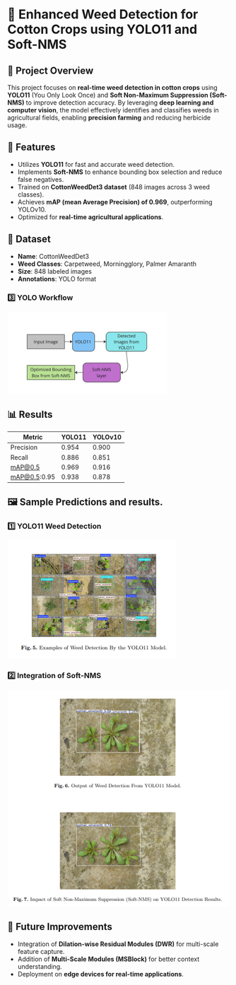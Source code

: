 # 🌿 Enhanced Weed Detection for Cotton Crops using YOLO11 and Soft-NMS  

## 🚀 Project Overview  
This project focuses on **real-time weed detection in cotton crops** using **YOLO11** (You Only Look Once) and **Soft Non-Maximum Suppression (Soft-NMS)** to improve detection accuracy. By leveraging **deep learning and computer vision**, the model effectively identifies and classifies weeds in agricultural fields, enabling **precision farming** and reducing herbicide usage.  

## 📌 Features  
- Utilizes **YOLO11** for fast and accurate weed detection.  
- Implements **Soft-NMS** to enhance bounding box selection and reduce false negatives.  
- Trained on **CottonWeedDet3 dataset** (848 images across 3 weed classes).  
- Achieves **mAP (mean Average Precision) of 0.969**, outperforming YOLOv10.  
- Optimized for **real-time agricultural applications**.  

## 📂 Dataset  
- **Name**: CottonWeedDet3  
- **Weed Classes**: Carpetweed, Morningglory, Palmer Amaranth  
- **Size**: 848 labeled images  
- **Annotations**: YOLO format  


### 3️⃣ YOLO Workflow  
![YOLO Workflow](https://github.com/savalagikadappa/weed-detection-using-YOLO11/blob/main/YOLO%20workflow)  


## 📊 Results  
| Metric        | YOLO11 | YOLOv10 |
|--------------|--------|--------|
| Precision    | 0.954  | 0.900  |
| Recall       | 0.886  | 0.851  |
| mAP@0.5      | 0.969  | 0.916  |
| mAP@0.5:0.95 | 0.938  | 0.878  |

## 🖼 Sample Predictions  and results.

### 1️⃣ YOLO11 Weed Detection  
![YOLO11 Weed Detection](https://github.com/savalagikadappa/weed-detection-using-YOLO11/blob/main/YOLO11%20weed%20detection)  

### 2️⃣ Integration of Soft-NMS  
![Integration of Soft-NMS](https://github.com/savalagikadappa/weed-detection-using-YOLO11/blob/main/Integration%20of%20softNMS)  



## 🚀 Future Improvements  
- Integration of **Dilation-wise Residual Modules (DWR)** for multi-scale feature capture.  
- Addition of **Multi-Scale Modules (MSBlock)** for better context understanding.  
- Deployment on **edge devices for real-time applications**.  
